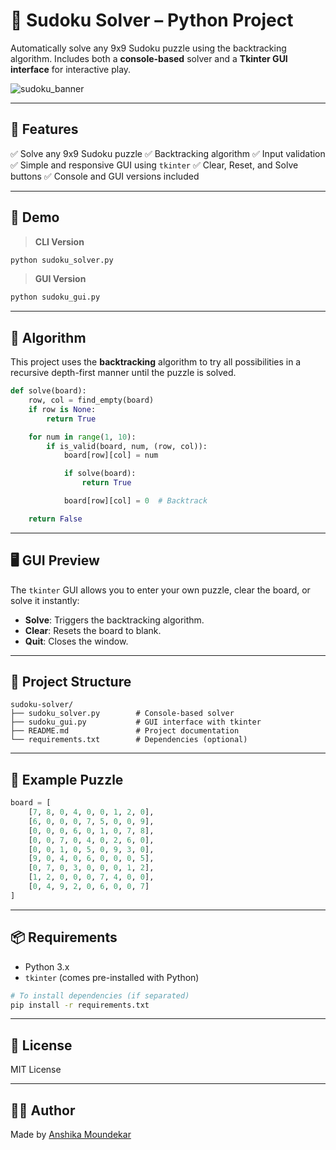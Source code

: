 # 🤩 Sudoku Solver – Python Project

Automatically solve any 9x9 Sudoku puzzle using the backtracking algorithm. Includes both a **console-based** solver and a **Tkinter GUI interface** for interactive play.

![sudoku\_banner](https://www.google.com/imgres?q=sudoku&imgurl=https%3A%2F%2Fupload.wikimedia.org%2Fwikipedia%2Fcommons%2Fthumb%2Fe%2Fe0%2FSudoku_Puzzle_by_L2G-20050714_standardized_layout.svg%2F250px-Sudoku_Puzzle_by_L2G-20050714_standardized_layout.svg.png&imgrefurl=https%3A%2F%2Fen.wikipedia.org%2Fwiki%2FSudoku&docid=2PH68oM51aR1nM&tbnid=uc7Uo45UJQ3HNM&vet=12ahUKEwj4ov7Tq9WNAxXvT2wGHV_NKqkQM3oECBoQAA..i&w=250&h=250&hcb=2&ved=2ahUKEwj4ov7Tq9WNAxXvT2wGHV_NKqkQM3oECBoQAA)

---

## 📌 Features

✅ Solve any 9x9 Sudoku puzzle
✅ Backtracking algorithm
✅ Input validation
✅ Simple and responsive GUI using `tkinter`
✅ Clear, Reset, and Solve buttons
✅ Console and GUI versions included

---

## 🚀 Demo

> **CLI Version**

```bash
python sudoku_solver.py
```

> **GUI Version**

```bash
python sudoku_gui.py
```

---

## 🧠 Algorithm

This project uses the **backtracking** algorithm to try all possibilities in a recursive depth-first manner until the puzzle is solved.

```python
def solve(board):
    row, col = find_empty(board)
    if row is None:
        return True

    for num in range(1, 10):
        if is_valid(board, num, (row, col)):
            board[row][col] = num

            if solve(board):
                return True

            board[row][col] = 0  # Backtrack

    return False
```

---

## 🖥️ GUI Preview

The `tkinter` GUI allows you to enter your own puzzle, clear the board, or solve it instantly:

* **Solve**: Triggers the backtracking algorithm.
* **Clear**: Resets the board to blank.
* **Quit**: Closes the window.

---

## 📁 Project Structure

```
sudoku-solver/
├── sudoku_solver.py        # Console-based solver
├── sudoku_gui.py           # GUI interface with tkinter
├── README.md               # Project documentation
└── requirements.txt        # Dependencies (optional)
```

---

## 🧪 Example Puzzle

```python
board = [
    [7, 8, 0, 4, 0, 0, 1, 2, 0],
    [6, 0, 0, 0, 7, 5, 0, 0, 9],
    [0, 0, 0, 6, 0, 1, 0, 7, 8],
    [0, 0, 7, 0, 4, 0, 2, 6, 0],
    [0, 0, 1, 0, 5, 0, 9, 3, 0],
    [9, 0, 4, 0, 6, 0, 0, 0, 5],
    [0, 7, 0, 3, 0, 0, 0, 1, 2],
    [1, 2, 0, 0, 0, 7, 4, 0, 0],
    [0, 4, 9, 2, 0, 6, 0, 0, 7]
]
```

---

## 📦 Requirements

* Python 3.x
* `tkinter` (comes pre-installed with Python)

```bash
# To install dependencies (if separated)
pip install -r requirements.txt
```

---

## 📄 License

MIT License

---

## 👨‍💻 Author

Made by [Anshika Moundekar](https://github.com/moundekaranshika)
